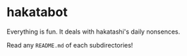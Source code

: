 hakatabot
=========

Everything is fun. It deals with hakatashi's daily nonsences.

Read any `README.md` of each subdirectories!
